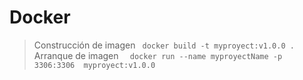 # Docker 

> Construcción de imagen ``` docker build -t myproyect:v1.0.0 .```
> Arranque de imagen ```  docker run --name myproyectName -p 3306:3306  myproyect:v1.0.0```
